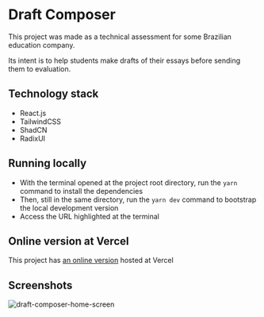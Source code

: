 # Draft Composer

This project was made as a technical assessment for some Brazilian education company.

Its intent is to help students make drafts of their essays before sending them to evaluation.


## Technology stack

- React.js
- TailwindCSS
- ShadCN
- RadixUI


## Running locally

- With the terminal opened at the project root directory, run the `yarn` command to install the dependencies
- Then, still in the same directory, run the `yarn dev` command to bootstrap the local development version
- Access the URL highlighted at the terminal


## Online version at Vercel

This project has [an online version](https://draft-composer.vercel.app/) hosted at Vercel


## Screenshots

![draft-composer-home-screen](https://github.com/user-attachments/assets/a0445c61-db7f-4f64-b113-7754af1756ac)
